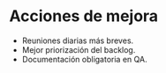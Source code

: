 # Acciones de mejora

- Reuniones diarias más breves.
- Mejor priorización del backlog.
- Documentación obligatoria en QA.
